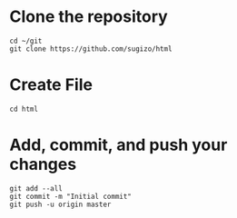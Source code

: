 # Clone the repository
	cd ~/git
	git clone https://github.com/sugizo/html

# Create File
	cd html

# Add, commit, and push your changes
	git add --all
	git commit -m "Initial commit"
	git push -u origin master
